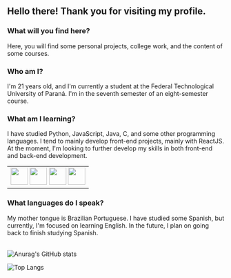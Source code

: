 ## Hello there! Thank you for visiting my profile.

### What will you find here?

Here, you will find some personal projects, college work, and the content of some courses.

### Who am I?

I'm 21 years old, and I'm currently a student at the Federal Technological University of Paraná. I'm in the seventh semester of an eight-semester course.

### What am I learning?

I have studied Python, JavaScript, Java, C, and some other programming languages. I tend to mainly develop front-end projects, mainly with ReactJS. At the moment, I'm looking to further develop my skills in both front-end and back-end development.

<table><tr> <td align="center"> <img src="https://cdn.jsdelivr.net/gh/devicons/devicon/icons/python/python-original.svg" width="40" height="40" /> <img src="https://cdn.jsdelivr.net/gh/devicons/devicon/icons/javascript/javascript-original.svg" width="40" height="40" /> <img src="https://cdn1.iconfinder.com/data/icons/programing-development-8/24/react_logo-512.png" width="40" height="40" /> <img src="https://icon-library.com/images/django-icon/django-icon-0.jpg" width="40" height="40" /> </tr></table>

### What languages do I speak?

My mother tongue is Brazilian Portuguese. I have studied some Spanish, but currently, I'm focused on learning English. In the future, I plan on going back to finish studying Spanish.

<table><tr>

</tr></table>

![Anurag's GitHub stats](https://github-readme-stats.vercel.app/api?username=patriarka&count_private=true&show_icons=true&theme=dracula)

![Top Langs](https://github-readme-stats.vercel.app/api/top-langs/?username=anuraghazra)
